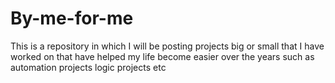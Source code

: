 # By-me-for-me
This is a repository in which I will be posting projects big or small that I have worked on that have helped my life become easier over the years such as automation projects logic projects etc

